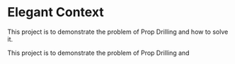 # Elegant Context
This project is to demonstrate the problem of Prop Drilling and how to solve it.

This project is to demonstrate the problem of Prop Drilling and